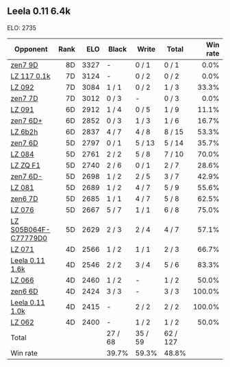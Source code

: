 ## Leela 0.11 6.4k ##

ELO: 2735

Opponent | Rank | ELO | Black | Write | Total | Win rate
---------|-----:|----:|-------|-------|-------|-------:
[zen7 9D](zen7%209D.md) | 8D | 3327 | - | 0 / 1 | 0 / 1 | 0.0%
[LZ 117 0.1k](LZ%20117%200.1k.md) | 7D | 3124 | - | 0 / 2 | 0 / 2 | 0.0%
[LZ 092](LZ%20092.md) | 7D | 3084 | 1 / 1 | 0 / 2 | 1 / 3 | 33.3%
[zen7 7D](zen7%207D.md) | 7D | 3012 | 0 / 3 | - | 0 / 3 | 0.0%
[LZ 091](LZ%20091.md) | 6D | 2912 | 1 / 4 | 0 / 5 | 1 / 9 | 11.1%
[zen7 6D+](zen7%206D+.md) | 6D | 2852 | 0 / 3 | 1 / 3 | 1 / 6 | 16.7%
[LZ 6b2h](LZ%206b2h.md) | 6D | 2837 | 4 / 7 | 4 / 8 | 8 / 15 | 53.3%
[zen7 6D](zen7%206D.md) | 5D | 2797 | 0 / 1 | 5 / 13 | 5 / 14 | 35.7%
[LZ 084](LZ%20084.md) | 5D | 2761 | 2 / 2 | 5 / 8 | 7 / 10 | 70.0%
[LZ ZQ F1](LZ%20ZQ%20F1.md) | 5D | 2740 | 2 / 6 | 0 / 1 | 2 / 7 | 28.6%
[zen7 6D-](zen7%206D-.md) | 5D | 2698 | 1 / 2 | 2 / 5 | 3 / 7 | 42.9%
[LZ 081](LZ%20081.md) | 5D | 2689 | 1 / 2 | 4 / 7 | 5 / 9 | 55.6%
[zen6 7D](zen6%207D.md) | 5D | 2685 | 1 / 1 | 4 / 7 | 5 / 8 | 62.5%
[LZ 076](LZ%20076.md) | 5D | 2667 | 5 / 7 | 1 / 1 | 6 / 8 | 75.0%
[LZ S05B064F-C77779D0](LZ%20S05B064F-C77779D0.md) | 5D | 2629 | 2 / 3 | 2 / 4 | 4 / 7 | 57.1%
[LZ 071](LZ%20071.md) | 4D | 2566 | 1 / 2 | 1 / 1 | 2 / 3 | 66.7%
[Leela 0.11 1.6k](Leela%200.11%201.6k.md) | 4D | 2546 | 2 / 2 | 3 / 4 | 5 / 6 | 83.3%
[LZ 066](LZ%20066.md) | 4D | 2460 | 1 / 2 | - | 1 / 2 | 50.0%
[zen6 6D](zen6%206D.md) | 4D | 2424 | 3 / 3 | - | 3 / 3 | 100.0%
[Leela 0.11 1.0k](Leela%200.11%201.0k.md) | 4D | 2415 | - | 2 / 2 | 2 / 2 | 100.0%
[LZ 062](LZ%20062.md) | 4D | 2400 | - | 1 / 2 | 1 / 2 | 50.0%
Total | | | 27 / 68 | 35 / 59 | 62 / 127 | 
Win rate| | | 39.7% | 59.3% | 48.8% | 
